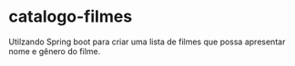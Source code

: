 # catalogo-filmes
Utilzando Spring boot para criar uma lista de filmes que possa apresentar nome e gênero do filme.
